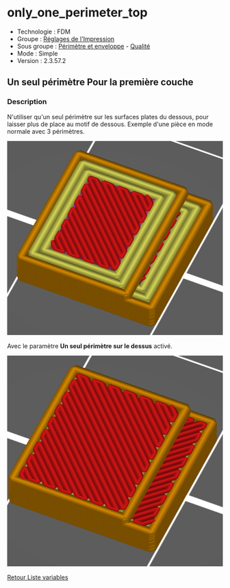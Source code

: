 # only_one_perimeter_top

* Technologie : FDM
* Groupe : [Réglages de l'Impression](../print_settings/print_settings.md)
* Sous groupe : [Périmètre et enveloppe](../print_settings/print_settings.md#périmètre-et-enveloppe) - [Qualité](../print_settings/print_settings.md#qualité)
* Mode : Simple
* Version : 2.3.57.2

## Un seul périmètre Pour la première couche

### Description

N'utiliser qu'un seul périmètre sur les surfaces plates du dessous,  pour laisser plus de place au motif de dessous.
Exemple d'une pièce en mode normale avec 3 périmètres.

![Exemple de réglage ou le paramètre empêche d'avoir un seul périmètre](./images/only_one_perimeter_top/001.png)

Avec le paramètre **Un seul périmètre sur le dessus**  activé.

![Réglage normale](./images/only_one_perimeter_top/002.png)

[Retour Liste variables](variable_list.md)